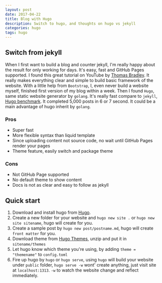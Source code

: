 ```yaml
---
layout: post
date: 2017-04-22
title: Blog with Hugo
description: Switch to hugo, and thoughts on hugo vs jekyll
categories: hugo
tags: hugo
---
```


## Switch from jekyll

When I first want to build a blog and counter jekyll, I'm really happy about the result for only working for days. It's easy, fast and GitHub Pages supported. I found this great tutorial on YouTube by [Thomas Bradley](https://www.youtube.com/playlist?list=PLWjCJDeWfDdfVEcLGAfdJn_HXyM4Y7_k-). It really makes everything clear and simple to build basic framework of the website. With a little help from `Bootstrap`, I, even never build a website myself, finished first version of my blog within a week. Then I found `Hugo`, same static website generator by `golang`. It's really fast compare to `jekyll`, [Hugo benchmark](https://www.youtube.com/watch?v=CdiDYZ51a2o). It completed 5,000 posts in 6 or 7 second. It could be a main advantage of hugo inherit by `golang`.

### Pros

- Super fast
- More flexible syntax than liquid template
- Since uploading content not source code, no wait until GitHub Pages render your pages
- Theme feature, easily switch and package theme

### Cons

- Not GitHub Page supported
- No default theme to show content
- Docs is not as clear and easy to follow as jekyll

## Quick start

1. Download and install hugo from [Hugo](https://gohugo.io/).
2. Create a new folder for your website and `hugo new site .` or `hugo new site sitename`, hugo will create for you.
3. Create a sample post by `hugo new post/postname.md`, hugo will create `front matter` for you.
4. Download theme from [Hugo Themes](https://themes.gohugo.io/), unzip and put it in `sitename/themes`
5. Let hugo know which theme you're using, by adding `theme = "themename"` to `config.toml`
6. Fire up hugo by `hugo` or `hugo serve`, using `hugo` will build your website under `public` folder, `hugo serve -w` wont' create anything, just visit site at
`localhost:1313`. `-w` to watch the website change and reflect immediately.
